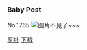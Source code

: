 ### Baby Post
No.1765
![图片不见了~~~](https://imgs.xkcd.com/comics/baby_post.png)

[原址](https://xkcd.com//1765) [下载](https://imgs.xkcd.com/comics/baby_post.png)

